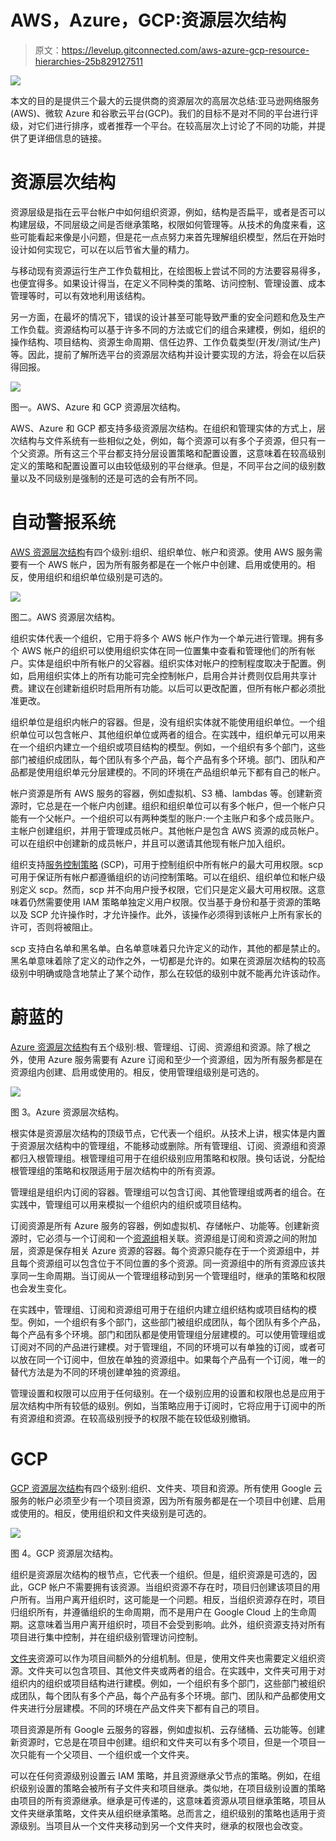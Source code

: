 # AWS，Azure，GCP:资源层次结构

> 原文：<https://levelup.gitconnected.com/aws-azure-gcp-resource-hierarchies-25b829127511>

![](img/8b67cf7c6d11e5c758811311dc5ace8c.png)

本文的目的是提供三个最大的云提供商的资源层次的高层次总结:亚马逊网络服务(AWS)、微软 Azure 和谷歌云平台(GCP)。我们的目标不是对不同的平台进行评级，对它们进行排序，或者推荐一个平台。在较高层次上讨论了不同的功能，并提供了更详细信息的链接。

# 资源层次结构

资源层级是指在云平台帐户中如何组织资源，例如，结构是否扁平，或者是否可以构建层级，不同层级之间是否继承策略，权限如何管理等。从技术的角度来看，这些可能看起来像是小问题，但是花一点点努力来首先理解组织模型，然后在开始时设计如何实现它，可以在以后节省大量的精力。

与移动现有资源运行生产工作负载相比，在绘图板上尝试不同的方法要容易得多，也便宜得多。如果设计得当，在定义不同种类的策略、访问控制、管理设置、成本管理等时，可以有效地利用该结构。

另一方面，在最坏的情况下，错误的设计甚至可能导致严重的安全问题和危及生产工作负载。资源结构可以基于许多不同的方法或它们的组合来建模，例如，组织的操作结构、项目结构、资源生命周期、信任边界、工作负载类型(开发/测试/生产)等。因此，提前了解所选平台的资源层次结构并设计要实现的方法，将会在以后获得回报。

![](img/d6c42cb068ca23755ef99122f464a5af.png)

图一。AWS、Azure 和 GCP 资源层次结构。

AWS、Azure 和 GCP 都支持多级资源层次结构。在组织和管理实体的方式上，层次结构与文件系统有一些相似之处，例如，每个资源可以有多个子资源，但只有一个父资源。所有这三个平台都支持分层设置策略和配置设置，这意味着在较高级别定义的策略和配置设置可以由较低级别的平台继承。但是，不同平台之间的级别数量以及不同级别是强制的还是可选的会有所不同。

# 自动警报系统

[AWS 资源层次结构](https://docs.aws.amazon.com/organizations/latest/userguide/orgs_getting-started_concepts.html)有四个级别:组织、组织单位、帐户和资源。使用 AWS 服务需要有一个 AWS 帐户，因为所有服务都是在一个帐户中创建、启用或使用的。相反，使用组织和组织单位级别是可选的。

![](img/d3ace984df652478a25a247d9250265a.png)

图二。AWS 资源层次结构。

组织实体代表一个组织，它用于将多个 AWS 帐户作为一个单元进行管理。拥有多个 AWS 帐户的组织可以使用组织实体在同一位置集中查看和管理他们的所有帐户。实体是组织中所有帐户的父容器。组织实体对帐户的控制程度取决于配置。例如，启用组织实体上的所有功能可完全控制帐户，启用合并计费则仅启用共享计费。建议在创建新组织时启用所有功能。以后可以更改配置，但所有帐户都必须批准更改。

组织单位是组织内帐户的容器。但是，没有组织实体就不能使用组织单位。一个组织单位可以包含帐户、其他组织单位或两者的组合。在实践中，组织单元可以用来在一个组织内建立一个组织或项目结构的模型。例如，一个组织有多个部门，这些部门被组织成团队，每个团队有多个产品，每个产品有多个环境。部门、团队和产品都是使用组织单元分层建模的。不同的环境在产品组织单元下都有自己的帐户。

帐户资源是所有 AWS 服务的容器，例如虚拟机、S3 桶、lambdas 等。创建新资源时，它总是在一个帐户内创建。组织和组织单位可以有多个帐户，但一个帐户只能有一个父帐户。一个组织可以有两种类型的账户:一个主账户和多个成员账户。主帐户创建组织，并用于管理成员帐户。其他帐户是包含 AWS 资源的成员帐户。可以在组织中创建新的成员帐户，并且可以邀请其他现有帐户加入组织。

组织支持[服务控制策略](https://docs.aws.amazon.com/organizations/latest/userguide/orgs_manage_policies_scp.html) (SCP)，可用于控制组织中所有帐户的最大可用权限。scp 可用于保证所有帐户都遵循组织的访问控制策略。可以在组织、组织单位和帐户级别定义 scp。然而，scp 并不向用户授予权限，它们只是定义最大可用权限。这意味着仍然需要使用 IAM 策略单独定义用户权限。仅当基于身份和基于资源的策略以及 SCP 允许操作时，才允许操作。此外，该操作必须得到该帐户上所有家长的许可，否则将被阻止。

scp 支持白名单和黑名单。白名单意味着只允许定义的动作，其他的都是禁止的。黑名单意味着除了定义的动作之外，一切都是允许的。如果在资源层次结构的较高级别中明确或隐含地禁止了某个动作，那么在较低的级别中就不能再允许该动作。

# 蔚蓝的

[Azure 资源层次结构](https://docs.microsoft.com/en-us/azure/governance/management-groups/overview)有五个级别:根、管理组、订阅、资源组和资源。除了根之外，使用 Azure 服务需要有 Azure 订阅和至少一个资源组，因为所有服务都是在资源组内创建、启用或使用的。相反，使用管理组级别是可选的。

![](img/63105cb19a2e413b0f9fc53d89ae6eb7.png)

图 3。Azure 资源层次结构。

根实体是资源层次结构的顶级节点，它代表一个组织。从技术上讲，根实体是内置于资源层次结构中的管理组，不能移动或删除。所有管理组、订阅、资源组和资源都归入根管理组。根管理组可用于在组织级别应用策略和权限。换句话说，分配给根管理组的策略和权限适用于层次结构中的所有资源。

管理组是组织内订阅的容器。管理组可以包含订阅、其他管理组或两者的组合。在实践中，管理组可以用来模拟一个组织内的组织或项目结构。

订阅资源是所有 Azure 服务的容器，例如虚拟机、存储帐户、功能等。创建新资源时，它必须与一个订阅和一个[资源组](https://docs.microsoft.com/en-us/azure/azure-resource-manager/management/overview#resource-groups)相关联。资源组是订阅和资源之间的附加层，资源是保存相关 Azure 资源的容器。每个资源只能存在于一个资源组中，并且每个资源组可以包含位于不同位置的多个资源。同一资源组中的所有资源应该共享同一生命周期。当订阅从一个管理组移动到另一个管理组时，继承的策略和权限也会发生变化。

在实践中，管理组、订阅和资源组可用于在组织内建立组织结构或项目结构的模型。例如，一个组织有多个部门，这些部门被组织成团队，每个团队有多个产品，每个产品有多个环境。部门和团队都是使用管理组分层建模的。可以使用管理组或订阅对不同的产品进行建模。对于管理组，不同的环境可以有单独的订阅，或者可以放在同一个订阅中，但放在单独的资源组中。如果每个产品有一个订阅，唯一的替代方法是为不同的环境创建单独的资源组。

管理设置和权限可以应用于任何级别。在一个级别应用的设置和权限也总是应用于层次结构中所有较低的级别。例如，当策略应用于订阅时，它将应用于订阅中的所有资源组和资源。在较高级别授予的权限不能在较低级别撤销。

# GCP

[GCP 资源层次结构](https://cloud.google.com/resource-manager/docs/cloud-platform-resource-hierarchy)有四个级别:组织、文件夹、项目和资源。所有使用 Google 云服务的帐户必须至少有一个项目资源，因为所有服务都是在一个项目中创建、启用或使用的。相反，使用组织和文件夹级别是可选的。

![](img/d5e2ceecd5efe90e8cc55d757fee8c00.png)

图 4。GCP 资源层次结构。

组织是资源层次结构的根节点，它代表一个组织。但是，组织资源是可选的，因此，GCP 帐户不需要拥有该资源。当组织资源不存在时，项目归创建该项目的用户所有。当用户离开组织时，这可能是一个问题。相反，当组织资源存在时，项目归组织所有，并遵循组织的生命周期，而不是用户在 Google Cloud 上的生命周期。这意味着当用户离开组织时，项目不会受到影响。此外，组织资源支持对所有项目进行集中控制，并在组织级别管理访问控制。

[文件夹](https://cloud.google.com/resource-manager/docs/creating-managing-folders)资源可以作为项目间额外的分组机制。但是，使用文件夹也需要定义组织资源。文件夹可以包含项目、其他文件夹或两者的组合。在实践中，文件夹可用于对组织内的组织或项目结构进行建模。例如，一个组织有多个部门，这些部门被组织成团队，每个团队有多个产品，每个产品有多个环境。部门、团队和产品都使用文件夹进行分层建模。不同的环境在产品文件夹下都有自己的项目。

项目资源是所有 Google 云服务的容器，例如虚拟机、云存储桶、云功能等。创建新资源时，它总是在项目中创建。组织和文件夹可以有多个项目，但是一个项目一次只能有一个父项目、一个组织或一个文件夹。

可以在任何资源级别设置云 IAM 策略，并且资源继承父节点的策略。例如，在组织级别设置的策略会被所有子文件夹和项目继承。类似地，在项目级别设置的策略由项目的所有资源继承。继承是可传递的，这意味着资源从项目继承策略，项目从文件夹继承策略，文件夹从组织继承策略。总而言之，组织级别的策略也适用于资源级别。当项目从一个文件夹移动到另一个文件夹时，继承的权限也会改变。